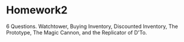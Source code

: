 # Homework2
6 Questions. Watchtower, Buying Inventory, Discounted Inventory, The Prototype, The Magic Cannon, and the Replicator of D'To. 
